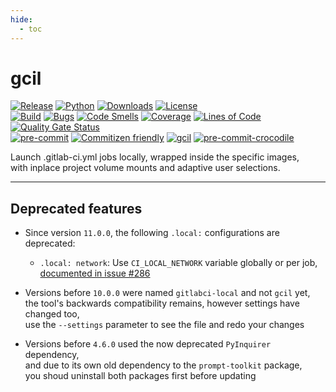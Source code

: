 ```yaml
---
hide:
  - toc
---
```


# gcil

<!-- markdownlint-disable no-inline-html -->

[![Release](https://img.shields.io/pypi/v/gitlabci-local?color=blue)](https://pypi.org/project/gitlabci-local)
[![Python](https://img.shields.io/pypi/pyversions/gitlabci-local?color=blue)](https://pypi.org/project/gitlabci-local)
[![Downloads](https://img.shields.io/pypi/dm/gitlabci-local?color=blue)](https://pypi.org/project/gitlabci-local)
[![License](https://img.shields.io/gitlab/license/RadianDevCore/tools/gcil?color=blue)](https://gitlab.com/RadianDevCore/tools/gcil/-/blob/main/LICENSE)
<br />
[![Build](https://gitlab.com/RadianDevCore/tools/gcil/badges/main/pipeline.svg)](https://gitlab.com/RadianDevCore/tools/gcil/-/commits/main/)
[![Bugs](https://sonarcloud.io/api/project_badges/measure?project=RadianDevCore_gcil&metric=bugs)](https://sonarcloud.io/dashboard?id=RadianDevCore_gcil)
[![Code Smells](https://sonarcloud.io/api/project_badges/measure?project=RadianDevCore_gcil&metric=code_smells)](https://sonarcloud.io/dashboard?id=RadianDevCore_gcil)
[![Coverage](https://sonarcloud.io/api/project_badges/measure?project=RadianDevCore_gcil&metric=coverage)](https://sonarcloud.io/dashboard?id=RadianDevCore_gcil)
[![Lines of Code](https://sonarcloud.io/api/project_badges/measure?project=RadianDevCore_gcil&metric=ncloc)](https://sonarcloud.io/dashboard?id=RadianDevCore_gcil)
[![Quality Gate Status](https://sonarcloud.io/api/project_badges/measure?project=RadianDevCore_gcil&metric=alert_status)](https://sonarcloud.io/dashboard?id=RadianDevCore_gcil)
<br />
[![pre-commit](https://img.shields.io/badge/pre--commit-enabled-brightgreen?logo=pre-commit)](https://github.com/pre-commit/pre-commit)
[![Commitizen friendly](https://img.shields.io/badge/commitizen-friendly-brightgreen.svg)](https://commitizen-tools.github.io/commitizen/)
[![gcil](https://img.shields.io/badge/gcil-enabled-brightgreen?logo=gitlab)](https://radiandevcore.gitlab.io/tools/gcil)
[![pre-commit-crocodile](https://img.shields.io/badge/pre--commit--crocodile-enabled-brightgreen?logo=gitlab)](https://radiandevcore.gitlab.io/tools/pre-commit-crocodile)

Launch .gitlab-ci.yml jobs locally, wrapped inside the specific images,  
with inplace project volume mounts and adaptive user selections.

---

## Deprecated features

- Since version `11.0.0`, the following `.local:` configurations are deprecated:
    - `.local: network`: Use `CI_LOCAL_NETWORK` variable globally or per job, [documented in issue #286](https://gitlab.com/RadianDevCore/tools/gcil/-/issues/286)

- Versions before `10.0.0` were named `gitlabci-local` and not `gcil` yet,  
  the tool's backwards compatibility remains, however settings have changed too,  
  use the `--settings` parameter to see the file and redo your changes

- Versions before `4.6.0` used the now deprecated `PyInquirer` dependency,  
  and due to its own old dependency to the `prompt-toolkit` package,  
  you shoud uninstall both packages first before updating
